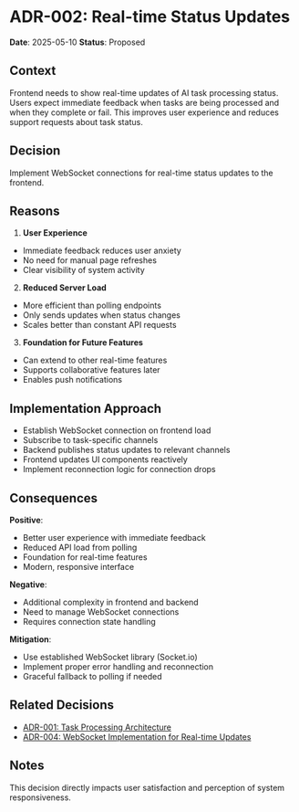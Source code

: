 # ADR-002: Real-time Status Updates

**Date**: 2025-05-10
**Status**: Proposed

## Context

Frontend needs to show real-time updates of AI task processing status. Users expect immediate feedback when tasks are being processed and when they complete or fail. This improves user experience and reduces support requests about task status.

## Decision

Implement WebSocket connections for real-time status updates to the frontend.

## Reasons

1. **User Experience**

- Immediate feedback reduces user anxiety
- No need for manual page refreshes
- Clear visibility of system activity

2. **Reduced Server Load**

- More efficient than polling endpoints
- Only sends updates when status changes
- Scales better than constant API requests

3. **Foundation for Future Features**

- Can extend to other real-time features
- Supports collaborative features later
- Enables push notifications

## Implementation Approach

- Establish WebSocket connection on frontend load
- Subscribe to task-specific channels
- Backend publishes status updates to relevant channels
- Frontend updates UI components reactively
- Implement reconnection logic for connection drops

## Consequences

**Positive**:

- Better user experience with immediate feedback
- Reduced API load from polling
- Foundation for real-time features
- Modern, responsive interface

**Negative**:

- Additional complexity in frontend and backend
- Need to manage WebSocket connections
- Requires connection state handling

**Mitigation**:

- Use established WebSocket library (Socket.io)
- Implement proper error handling and reconnection
- Graceful fallback to polling if needed

## Related Decisions

- [ADR-001: Task Processing Architecture](./ADR-001.md)
- [ADR-004: WebSocket Implementation for Real-time Updates](./ADR-004.md)

## Notes

This decision directly impacts user satisfaction and perception of system responsiveness.
